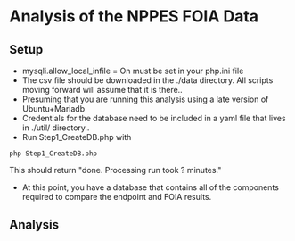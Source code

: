 Analysis of the NPPES FOIA Data
============

## Setup
* mysqli.allow_local_infile = On must be set in your php.ini file
* The csv file should be downloaded in the ./data directory. All scripts moving forward will assume that it is there.. 
* Presuming that you are running this analysis using a late version of Ubuntu+Mariadb
* Credentials for the database need to be included in a yaml file that lives in ./util/ directory..
* Run Step1_CreateDB.php with
```
php Step1_CreateDB.php
```
This should return "done. Processing run took ? minutes."
* At this point, you have a database that contains all of the components required to compare the endpoint and FOIA results.


## Analysis 



